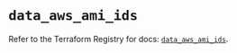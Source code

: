 # `data_aws_ami_ids`

Refer to the Terraform Registry for docs: [`data_aws_ami_ids`](https://registry.terraform.io/providers/hashicorp/aws/6.0.0/docs/data-sources/ami_ids).
